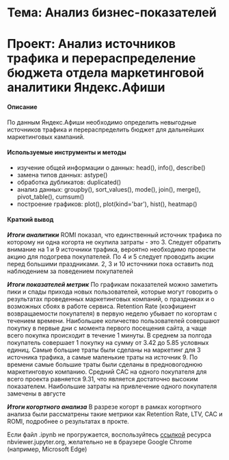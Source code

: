 # Тема: Анализ бизнес-показателей
# Проект: Анализ источников трафика и перераспределение бюджета отдела маркетинговой аналитики Яндекс.Афиши

#### Описание
По данным Яндекс.Афиши необходимо определить невыгодные источников трафика и перераспределить бюджет для дальнейших маркетинговых кампаний.

#### Используемые инструменты и методы
* изучение общей информации о данных: head(), info(), describe()
* замена типов данных: astype()
* обработка дубликатов: duplicated()
* анализ данных: groupby(), sort_values(), mode(), join(), merge(), pivot_table(), cumsum()
* построение графиков: plot(), plot(kind='bar'), hist(), heatmap()

#### Краткий вывод
***Итоги аналитики***
ROMI показал, что единственный источник трафика по которому ни одна когорта не окупила затраты - это 3. Cледует обратить внимание на 1 и 9 источники трафика, вероятно необходимо провести акцию для подогрева покупателей. По 4 и 5 следует проводить акции перед большими праздниками. 2, 3 и 10 источники пока оставить под наблюдением за поведением покупателей

***Итоги показателей метрик***
По графикам показателей можно заметить пики и спады прихода новых пользователей, которые могут говорить о результатах проведенных маркетинговых компаний, о праздниках и о возможных сбоях в работе сервиса. Retention Rate (коэфициент возвращаемости покупателя) в первую неделю убывает по когортам с течением времени. 
Наибольшее количество пользователей совершают покупку в первые дни с момента первого посещения сайта, а чаще всего покупка происходит в течение 1 минуты. В среднем за полгода покупатель совершает 1 покупку на сумму от 3.42 до 5.85 условных единиц.
Самые большие траты были сделаны на маркетинг для 3 источника трафика, а самые маленькие траты на источник 9. По времени самые большие траты были сделаны в предновогоднюю маркетинговую компанию. Средний CAC на одного покупателя для всего проекта равняется 9.31, что является достаточно высоким показателем. Наибольшие затраты на привлечение одного покупателя замечены в августе

***Итоги когортного анализа***
В разрезе когорт в рамках когортного анализа были рассматрены такие метрики как Retention Rate, LTV, CAC и ROMI, подробнее о результатах в прокте. 

Если файл .ipynb не прогружается, воспользуйтесь [ссылкой](https://nbviewer.jupyter.org/github/Slepneva/Yandex_Prakticum/blob/main/6.%20%D0%90%D0%BD%D0%B0%D0%BB%D0%B8%D0%B7%20%D0%B1%D0%B8%D0%B7%D0%BD%D0%B5%D1%81-%D0%BF%D0%BE%D0%BA%D0%B0%D0%B7%D0%B0%D1%82%D0%B5%D0%BB%D0%B5%D0%B9/%D0%90%D0%BD%D0%B0%D0%BB%D0%B8%D0%B7%20%D0%B8%D1%81%D1%82%D0%BE%D1%87%D0%BD%D0%B8%D0%BA%D0%BE%D0%B2%20%D1%82%D1%80%D0%B0%D1%84%D0%B8%D0%BA%D0%B0%20%D0%B8%20%D0%BF%D0%B5%D1%80%D0%B5%D1%80%D0%B0%D1%81%D0%BF%D1%80%D0%B5%D0%B4%D0%B5%D0%BB%D0%B5%D0%BD%D0%B8%D0%B5%20%D0%B1%D1%8E%D0%B4%D0%B6%D0%B5%D1%82%D0%B0%20%D0%BE%D1%82%D0%B4%D0%B5%D0%BB%D0%B0%20%D0%BC%D0%B0%D1%80%D0%BA%D0%B5%D1%82%D0%B8%D0%BD%D0%B3%D0%BE%D0%B2%D0%BE%D0%B9%20%D0%B0%D0%BD%D0%B0%D0%BB%D0%B8%D1%82%D0%B8%D0%BA%D0%B8%20%D0%AF%D0%BD%D0%B4%D0%B5%D0%BA%D1%81.%D0%90%D1%84%D0%B8%D1%88%D0%B8.ipynb) ресурса nbviewer.jupyter.org, желательно не в браузере Google Chrome (например, Microsoft Edge)